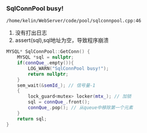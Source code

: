 ### SqlConnPool busy!
`/home/kelin/WebServer/code/pool/sqlconnpool.cpp:46`

1. 没有打出日志
2. assert(sql),sql地址为空，导致程序崩溃

```cpp
MYSQL* SqlConnPool::GetConn() {
    MYSQL *sql = nullptr;
    if(connQue_.empty()){
        LOG_WARN("SqlConnPool busy!");
        return nullptr;
    }
    sem_wait(&semId_); // 信号量-1
    {
        lock_guard<mutex> locker(mtx_); // 加锁
        sql = connQue_.front();
        connQue_.pop(); // 从queue中移除第一个元素
    }
    return sql;
}
```